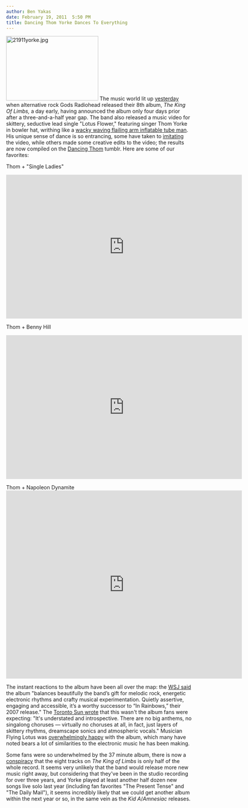 ```yaml
---
author: Ben Yakas
date: February 19, 2011  5:50 PM
title: Dancing Thom Yorke Dances To Everything
---
```


<p><span class="mt-enclosure mt-enclosure-image" style="display: inline;"> <img alt="21911yorke.jpg" src="https://web.archive.org/web/20120602125830im_/http://gothamist.com/attachments/byakas/21911yorke.jpg" width="250" height="175" class="image-left"> </span>The music world lit up <a href="https://web.archive.org/web/20120602125830/http://gothamist.com/2011/02/18/happy_friday_radiohead_releases_new.php">yesterday</a> when alternative rock Gods Radiohead released their 8th album, <em>The King Of Limbs,</em> a day early, having announced the album only four days prior after a three-and-a-half year gap. The band also released a music video for skittery, seductive lead single &quot;Lotus Flower,&quot; featuring singer Thom Yorke in bowler hat, writhing like a <a href="https://web.archive.org/web/20120602125830/http://www.youtube.com/watch?v=iQWq9XjT8mY">wacky waving flailing arm inflatable tube man</a>. His unique sense of dance is so entrancing, some have taken to <a href="https://web.archive.org/web/20120602125830/http://www.youtube.com/watch?v=p4FQ1KkrBH0">imitating</a> the video, while others made some creative edits to the video; the results are now compiled on the <a href="https://web.archive.org/web/20120602125830/http://dancingthom.tumblr.com/">Dancing Thom</a> tumblr. Here are some of our favorites:</p>

<p>Thom + &quot;Single Ladies&quot;<br>
</p><div style="text-align: center;"><iframe title="YouTube video player" width="640" height="390" src="https://web.archive.org/web/20120602125830if_/http://www.youtube.com/embed/-xgeT2hzxrQ" frameborder="0" allowfullscreen></iframe></div><p></p>

<p>Thom + Benny Hill<br>
</p><div style="text-align: center;"><iframe title="YouTube video player" width="640" height="390" src="https://web.archive.org/web/20120602125830if_/http://www.youtube.com/embed/vnjOUKXqm9Q" frameborder="0" allowfullscreen></iframe></div><p></p>

<p>Thom + Napoleon Dynamite<br>
<iframe title="YouTube video player" width="640" height="510" src="https://web.archive.org/web/20120602125830if_/http://www.youtube.com/embed/vHqz2zdgS0w" frameborder="0" allowfullscreen></iframe></p>

<p>The instant reactions to the album have been all over the map: the <a href="https://web.archive.org/web/20120602125830/http://blogs.wsj.com/speakeasy/2011/02/18/radioheads-the-king-of-limbs-strikes-beautiful-balance/">WSJ said</a> the album &quot;balances beautifully the band&#x2019;s gift for melodic rock, energetic electronic rhythms and crafty musical experimentation. Quietly assertive, engaging and accessible, it&#x2019;s a worthy successor to &#x201C;In Rainbows,&#x201D; their 2007 release.&quot; The <a href="https://web.archive.org/web/20120602125830/http://www.torontosun.com/entertainment/music/2011/02/18/17330041.html">Toronto Sun wrote</a> that this wasn&apos;t the album fans were expecting: &quot;It&apos;s understated and introspective. There are no big anthems, no singalong choruses &#x2014; virtually no choruses at all, in fact, just layers of skittery rhythms, dreamscape sonics and atmospheric vocals.&quot; Musician Flying Lotus was <a href="https://web.archive.org/web/20120602125830/http://www.ateaseweb.com/2011/02/19/flying-lotus-flower-radiohead-vs-the-king-of-beats/">overwhelmingly happy</a> with the album, which many have noted bears a lot of similarities to the electronic music he has been making. </p>

<p>Some fans were so underwhelmed by the 37 minute album, there is now a <a href="https://web.archive.org/web/20120602125830/http://musicsnobsanonymous.blogspot.com/2011/02/king-of-limbs-double-album.html">conspiracy</a> that the eight tracks on <em>The King of Limbs</em> is only half of the whole record. It seems very unlikely that the band would release more new music right away, but considering that they&apos;ve been in the studio recording for over three years, and Yorke played at least another half dozen new songs live solo last year (including fan favorites &quot;The Present Tense&quot; and &quot;The Daily Mail&quot;), it seems incredibly likely that we could get another album within the next year or so, in the same vein as the <em>Kid A</em>/<em>Amnesiac </em>releases.</p>